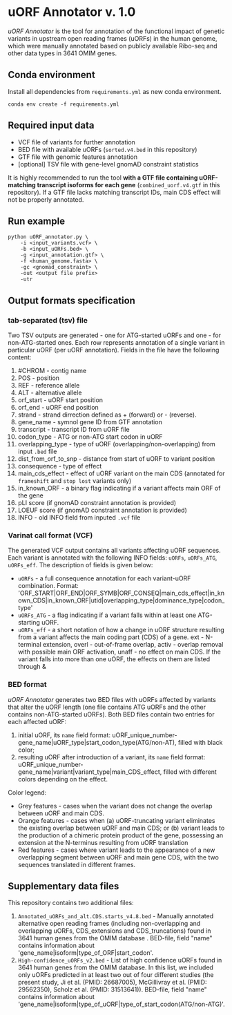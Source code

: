 # uORF Annotator v. 1.0
*uORF Annotator* is the tool for annotation of the functional impact of genetic variants in upstream open reading frames (uORFs) in the human genome, which were manually annotated based on publicly available Ribo-seq and other data types in 3641 OMIM genes.

## Conda environment
Install all dependencies from `requirements.yml` as new conda environment.
```
conda env create -f requirements.yml
```
## Required input data
* VCF file of variants for further annotation
* BED file with available uORFs (`sorted.v4.bed` in this repository)
* GTF file with genomic features annotation
* \[optional\] TSV file with gene-level gnomAD constraint statistics

It is highly recommended to run the tool **with a GTF file containing uORF-matching transcript isoforms for each gene** (`combined_uorf.v4.gtf` in this repository). If a GTF file lacks matching transcript IDs, main CDS effect will not be properly annotated.
## Run example
```
python uORF_annotator.py \
    -i <input_variants.vcf> \
    -b <input_uORFs.bed> \
    -g <input_annotation.gtf> \
    -f <human_genome.fasta> \
    -gc <gnomad_constraint> \
    -out <output file prefix>
    -utr
```
## Output formats specification
### tab-separated (tsv) file

Two TSV outputs are generated - one for ATG-started uORFs and one - for non-ATG-started ones. Each row represents annotation of a single variant in particular uORF (per uORF annotation). Fields in the file have the following content:

1) #CHROM - contig name  
2) POS - position  
3) REF - reference allele
4) ALT - alternative allele
5) orf_start - uORF start position
6) orf_end - uORF end position
7) strand - strand dirrection defined as + (forward) or - (reverse).
8) gene_name - symnol gene ID from GTF annotation
9) transcript - transcript ID from uORF file
10) codon_type - ATG or non-ATG start codon in uORF 
11) overlapping_type - type of uORF (overlapping/non-overlapping) from input `.bed` file  
12) dist_from_orf_to_snp - distance from start of uORF to variant position  
13) consequence - type of effect 
14) main_cds_effect - effect of uORF variant on the main CDS (annotated for `frameshift` and `stop lost` variants only)
15) in_known_ORF - a binary flag indicating if a variant affects main ORF of the gene
16) pLI score (if gnomAD constraint annotation is provided)
17) LOEUF score (if gnomAD constraint annotation is provided)
18) INFO - old INFO field from inputed `.vcf` file  

### Varinat call format (VCF)

The generated VCF output contains all variants affecting uORF sequences. Each variant is annotated with the following INFO fields: `uORFs`, `uORFs_ATG`, `uORFs_eff`. The description of fields is given below:

* `uORFs` - a full consequence annotation for each variant-uORF combination. Format: 'ORF_START|ORF_END|ORF_SYMB|ORF_CONSEQ|main_cds_effect|in_known_CDS|in_known_ORF|utid|overlapping_type|dominance_type|codon_type'
* `uORFs_ATG` - a flag indicating if a variant falls within at least one ATG-starting uORF.
* `uORFs_eff` - a short notation of how a change in uORF structure resulting from a variant affects the main coding part (СDS) of a gene. ext - N-terminal extension, overl - out-of-frame overlap, activ - overlap removal with possible main ORF activation, unaff - no effect on main CDS. If the variant falls into more than one uORF, the effects on them are listed through &

### BED format

*uORF Annotator* generates two BED files with uORFs affected by variants that alter the uORF length (one file contains ATG uORFs and the other contains non-ATG-started uORFs). Both BED files contain two entries for each affected uORF: 
1) initial uORF, its `name` field format: uORF_unique_number-gene_name|uORF_type|start_codon_type(ATG/non-AT), filled with black color; 
2) resulting uORF after introduction of a variant,  its `name` field format: uORF_unique_number-gene_name|variant|variant_type|main_CDS_effect,  filled with different colors depending on the effect. 

Color legend: 
* Grey features - cases when the variant does not change the overlap between uORF and main CDS.
* Orange features - cases when (a) uORF-truncating variant eliminates the existing overlap between uORF and main CDS; or (b) variant leads to the production of a chimeric protein product of the gene, possessing an extension at the N-terminus resulting from uORF translation
* Red features - cases where variant leads to the appearance of a new overlapping segment between uORF and main gene CDS, with the two sequences translated in different frames.


## Supplementary data files

This repository contains two additional files:
1) `Annotated_uORFs_and_alt.CDS.starts_v4.8.bed` - Manually annotated alternative open reading frames (including non-overlapping and overlapping uORFs, CDS_extensions and CDS_truncations) found in 3641 human genes from the OMIM database . BED-file, field "name" contains information about 'gene_name|isoform|type_of_ORF|start_codon'.
2) `High-confidence_uORFs_v2.bed` - List of high confidence uORFs found in 3641 human genes from the OMIM database. In this list, we included only uORFs predicted in at least two out of four different studies (the present study, Ji et al. (PMID: 26687005), McGillivray et al. (PMID: 29562350), Scholz et al. (PMID: 31513641)). BED-file, field "name" contains information about 'gene_name|isoform|type_of_uORF|type_of_start_codon(ATG/non-ATG)'.
